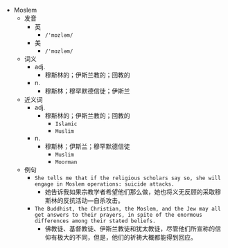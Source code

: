 - Moslem
  - 发音
    - 英
      - `/'mɒzləm/`
    - 美
      - `/'mɑzləm/`
  - 词义
    - adj.
      - 穆斯林的；伊斯兰教的；回教的
    - n.
      - 穆斯林；穆罕默德信徒；伊斯兰
  - 近义词
    - adj.
      - 穆斯林的；伊斯兰教的；回教的
        - `Islamic`
        - `Muslim`
    - n.
      - 穆斯林；伊斯兰；穆罕默德信徒
        - `Muslim`
        - `Moorman`
  - 例句
    - `She tells me that if the religious scholars say so, she will engage in Moslem operations: suicide attacks.`
      - 她告诉我如果宗教学者希望他们那么做，她也将义无反顾的采取穆斯林的反抗活动—自杀攻击。
    - `The Buddhist, the Christian, the Moslem, and the Jew may all get answers to their prayers, in spite of the enormous differences among their stated beliefs.`
      - 佛教徒、基督教徒、伊斯兰教徒和犹太教徒，尽管他们所宣称的信仰有极大的不同，但是，他们的祈祷大概都能得到回应。

